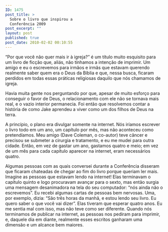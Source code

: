 ```yaml
---
ID: 1475
post_title: >
  Sobre o livro que inspirou a
  Conferência 2009
post_excerpt: ""
layout: post
published: true
post_date: 2010-02-02 00:10:55
---
```

<!-- p.p1 {margin: 0.0px 0.0px 0.0px 0.0px; text-align: justify; text-indent: 14.1px; line-height: 12.0px; font: 10.5px Georgia} -->“Por que você não quer mais ir à igreja?” é um título muito esquisito para um livro de ficção que, aliás, não tínhamos a intenção de imprimir. Um amigo e eu o escrevemos para irmãos e irmãs que estavam querendo realmente saber quem era o Deus da Bíblia e que, nessa busca, ficaram perdidos em todas essas práticas religiosas daquilo que nós chamamos de igreja.

Havia muita gente nos perguntando por que, apesar de muito esforço para conseguir o favor de Deus, o relacionamento com ele não se tornava mais real, e o vazio interior permanecia. Foi então que resolvemos contar a história de como Jake aprendeu a viver como um dos filhos de Deus na terra.

A princípio, o plano era divulgar somente na internet. Nós iríamos escrever o livro todo em um ano, um capítulo por mês, mas não aconteceu como pretendíamos. Meu amigo (Dave Coleman, o co-autor) teve câncer e precisou se submeter a cirurgia e tratamento, e eu me mudei para outra cidade. Então, em vez de gastar um ano, gastamos quatro e meio; em vez de um mês para cada capítulo aparecer na internet, eram necessários quatro.

Algumas pessoas com as quais conversei durante a Conferência disseram que ficaram chateadas de chegar ao fim do livro porque queriam ler mais. Imagine as pessoas que estavam lendo na internet! Elas terminavam o capítulo quinto e logo procuravam avançar para o sexto, mas então surgia uma mensagem desanimadora na tela do seu computador: “nós ainda não o escrevemos”. Eu recebi algumas cartas de pessoas bem nervosas. Uma, por exemplo, dizia: “São três horas da manhã, e estou lendo seu livro. Eu quero saber o que você vai dizer”. Elas tiveram que esperar quatro anos. Eu me sentia mal com isso, mas não teve como ser diferente. Quando nós terminamos de publicar na internet, as pessoas nos pediram para imprimir, e, daquele dia em diante, realmente esses escritos ganharam uma dimensão e um alcance bem maiores.